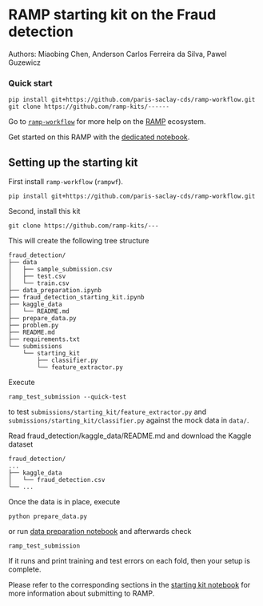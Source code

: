 # RAMP starting kit on the Fraud detection

Authors: Miaobing Chen, Anderson Carlos Ferreira da Silva, Pawel Guzewicz


### Quick start
```
pip install git+https://github.com/paris-saclay-cds/ramp-workflow.git
git clone https://github.com/ramp-kits/------
```
Go to [`ramp-workflow`](https://github.com/paris-saclay-cds/ramp-workflow/wiki) for more help on the [RAMP](http:www.ramp.studio) ecosystem.

Get started on this RAMP with the [dedicated notebook](fraud_detection_starting_kit.ipynb).


## Setting up the starting kit

First install `ramp-workflow` (`rampwf`). 
```
pip install git+https://github.com/paris-saclay-cds/ramp-workflow.git
```
Second, install this kit
```
git clone https://github.com/ramp-kits/---
```
This will create the following tree structure
```
fraud_detection/
├── data
│   ├── sample_submission.csv
│   ├── test.csv
│   └── train.csv
├── data_preparation.ipynb
├── fraud_detection_starting_kit.ipynb
├── kaggle_data
│   └── README.md
├── prepare_data.py
├── problem.py
├── README.md
├── requirements.txt
└── submissions
    └── starting_kit
        ├── classifier.py
        └── feature_extractor.py
```
Execute
```
ramp_test_submission --quick-test
```
to test `submissions/starting_kit/feature_extractor.py` and `submissions/starting_kit/classifier.py` against the mock data in `data/`.

Read fraud_detection/kaggle_data/README.md and download the Kaggle dataset
```
fraud_detection/
...
├── kaggle_data
│   └── fraud_detection.csv
└── ...
```
Once the data is in place, execute
```
python prepare_data.py
```
or run [data preparation notebook](data_preparation.ipynb)
and afterwards check
```
ramp_test_submission
```
If it runs and print training and test errors on each fold, then your setup is complete.

Please refer to the corresponding sections in the [starting kit notebook](fraud_detection_starting_kit.ipynb) for more information about submitting to RAMP.
